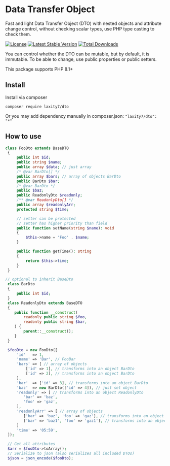 # Data Transfer Object

Fast and light Data Transfer Object (DTO) with nested objects and attribute change control, 
without checking scalar types, use PHP type casting to check them.

[![License](https://img.shields.io/github/license/laxity7/dto.svg)](https://github.com/laxity7/dto/blob/master/LICENSE)
[![Latest Stable Version](https://img.shields.io/packagist/v/laxity7/dto.svg)](https://packagist.org/packages/laxity7/dto)
[![Total Downloads](https://img.shields.io/packagist/dt/laxity7/dto.svg)](https://packagist.org/packages/laxity7/dto)

You can control whether the DTO can be mutable, but by default, it is immutable.
To be able to change, use public properties or public setters.

This package supports PHP 8.1+

## Install

Install via composer

```shell
composer require laxity7/dto
```

Or you may add dependency manually in composer.json: `"laxity7/dto": "*"`

## How to use

```php
class FooDto extends BaseDTO
 {
     public int $id;
     public string $name;
     public array $data; // just array
     /* @var BarDto[] */
     public array $bars; // array of objects BarDto
     public BarDto $bar;
     /* @var BarDto */
     public $baz;
     public ReadonlyDto $readonly;
     /** @var ReadonlyDto[] */
     public array $readonlyArr;
     protected string $time;

     // setter can be protected
     // setter has higher priority than field
     public function setName(string $name): void
     {
         $this->name = 'Foo' . $name;
     }

     public function getTime(): string
     {
         return $this->time;
     }
 }

// optional to inherit BaseDto
 class BarDto
 {
     public int $id;
 }
 class ReadonlyDto extends BaseDTO
 {
    public function __construct(
        readonly public string $foo,
        readonly public string $bar,
    ) {
        parent::__construct();
    }
 }

 $fooDto = new FooDto([
     'id'   => 1,
     'name' => 'Bar', // FooBar
     'bars' => [ // array of objects
         ['id' => 1], // transforms into an object BarDto
         ['id' => 2], // transforms into an object BarDto
     ],
     'bar'  => ['id' => 3], // transforms into an object BarDto
     'baz'  => new BarDto(['id' => 4]), // just set object
     'readonly' => [ // transforms into an object ReadonlyDto
        'bar' => 'baz',
        'foo' => 'gaz',
     ],
     'readonlyArr' => [ // array of objects
        ['bar' => 'baz', 'foo' => 'gaz'], // transforms into an object ReadonlyDto
        ['bar' => 'baz1', 'foo' => 'gaz1'], // transforms into an object ReadonlyDto
     ]
     'time' => '05:59',
 ]);

 // Get all attributes
 $arr = $fooDto->toArray();
 // Serialize to json (also serializes all included DTOs)
 $json = json_encode($fooDto);
```
